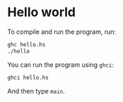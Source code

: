 # Hello world

To compile and run the program, run:

```sh
ghc hello.hs
./hello
```

You can run the program using `ghci`:

```sh
ghci hello.hs
```

And then type `main`.
